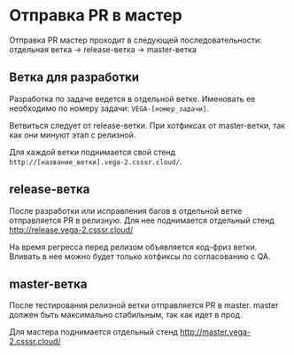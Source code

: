 # Отправка PR в мастер

Отправка PR мастер проходит в следующей последовательности: отдельная ветка → release-ветка → master-ветка

## Ветка для разработки

Разработка по задаче ведется в отдельной ветке. Именовать ее необходимо по номеру задачи: `VEGA-[номер_задачи]`.

Ветвиться следует от release-ветки. При хотфиксах от master-ветки, так как они минуют этап с релизной.

Для каждой ветки поднимается свой стенд `http://[название_ветки].vega-2.csssr.cloud/`.

## release-ветка

После разработки или исправления багов в отдельной ветке отправляется PR в релизную. Для нее поднимается отдельный стенд http://release.vega-2.csssr.cloud/

На время регресса перед релизом объявляется код-фриз ветки. Вливать в нее можно будет только хотфиксы по согласованию с QA.

## master-ветка

После тестирования релизной ветки отправляется PR в master. master должен быть максимально стабильным, так как идет в прод.

Для мастера поднимается отдельный стенд http://master.vega-2.csssr.cloud/ 
